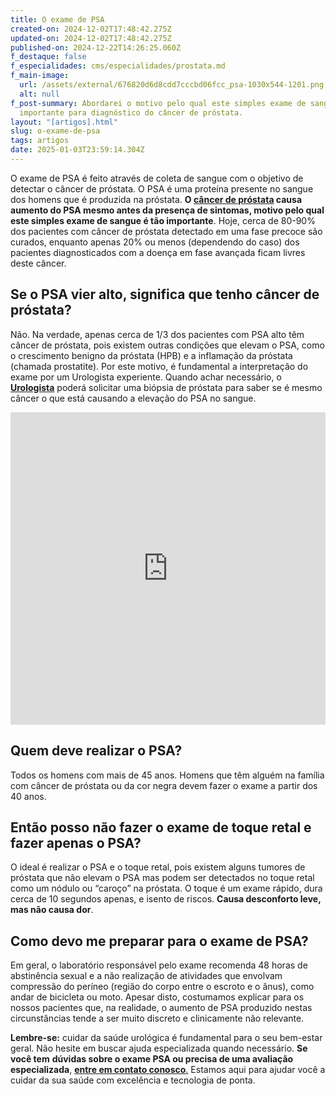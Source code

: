 ```yaml
---
title: O exame de PSA
created-on: 2024-12-02T17:48:42.275Z
updated-on: 2024-12-02T17:48:42.275Z
published-on: 2024-12-22T14:26:25.060Z
f_destaque: false
f_especialidades: cms/especialidades/prostata.md
f_main-image:
  url: /assets/external/676820d6d8cdd7cccbd06fcc_psa-1030x544-1201.png
  alt: null
f_post-summary: Abordarei o motivo pelo qual este simples exame de sangue é tão
  importante para diagnóstico do câncer de próstata.
layout: "[artigos].html"
slug: o-exame-de-psa
tags: artigos
date: 2025-01-03T23:59:14.304Z
---
```

O exame de PSA é feito através de coleta de sangue com o objetivo de detectar o câncer de próstata. O PSA é uma proteína presente no sangue dos homens que é produzida na próstata. **O [câncer de próstata](https://uroconsult.com.br/artigos/cancer-de-prostata-a-importancia-do-diagnostico-precoce/) causa aumento do PSA mesmo antes da presença de sintomas, motivo pelo qual este simples exame de sangue é tão importante**. Hoje, cerca de 80-90% dos pacientes com câncer de próstata detectado em uma fase precoce são curados, enquanto apenas 20% ou menos (dependendo do caso) dos pacientes diagnosticados com a doença em fase avançada ficam livres deste câncer.

## Se o PSA vier alto, significa que tenho câncer de próstata?

Não. Na verdade, apenas cerca de 1/3 dos pacientes com PSA alto têm câncer de próstata, pois existem outras condições que elevam o PSA, como o crescimento benigno da próstata (HPB) e a inflamação da próstata (chamada prostatite). Por este motivo, é fundamental a interpretação do exame por um Urologista experiente. Quando achar necessário, o **[Urologista](https://uroconsult.com.br/artigos/urologista-em-manaus-faca-um-procedimento-urologico-minimamente-invasivo-com-dr-pedro-henrique-cabral/)** poderá solicitar uma biópsia de próstata para saber se é mesmo câncer o que está causando a elevação do PSA no sangue.

<div style="text-align: center; margin-bottom: 20px;">
  <iframe
    width="100%"
    height="500"
    src="https://www.youtube.com/embed/270ZnBqTaG4"
    title="Elevação do PSA. Quais são as causas?"
    frameborder="0"
    allow="accelerometer; autoplay; clipboard-write; encrypted-media; gyroscope; picture-in-picture; web-share"
    referrerpolicy="strict-origin-when-cross-origin"
    allowfullscreen
    id="responsive-video"
    style="max-width: 800px; margin: 0 auto; display: block;"
  ></iframe>
  <script>
    function adjustIframeHeight() {
      var iframe = document.getElementById('responsive-video');
      if (window.innerWidth < 768) {
        iframe.style.height = '300px'; // Altura para celular
      } else {
        iframe.style.height = '500px'; // Altura para desktop
      }
    }  </script>
</div>

## Quem deve realizar o PSA?

Todos os homens com mais de 45 anos. Homens que têm alguém na família com câncer de próstata ou da cor negra devem fazer o exame a partir dos 40 anos.

## Então posso não fazer o exame de toque retal e fazer apenas o PSA?

O ideal é realizar o PSA e o toque retal, pois existem alguns tumores de próstata que não elevam o PSA mas podem ser detectados no toque retal como um nódulo ou “caroço” na próstata. O toque é um exame rápido, dura cerca de 10 segundos apenas, e isento de riscos. **Causa desconforto leve, mas não causa dor**.

## Como devo me preparar para o exame de PSA?

Em geral, o laboratório responsável pelo exame recomenda 48 horas de abstinência sexual e a não realização de atividades que envolvam compressão do períneo (região do corpo entre o escroto e o ânus), como andar de bicicleta ou moto. Apesar disto, costumamos explicar para os nossos pacientes que, na realidade, o aumento de PSA produzido nestas circunstâncias tende a ser muito discreto e clinicamente não relevante.

**Lembre-se:** cuidar da saúde urológica é fundamental para o seu bem-estar geral. Não hesite em buscar ajuda especializada quando necessário. **Se você tem** **dúvidas sobre o exame PSA ou precisa de uma avaliação especializada**, [**entre em contato conosco**.](https://uroconsult.com.br/contato/) Estamos aqui para ajudar você a cuidar da sua saúde com excelência e tecnologia de ponta.